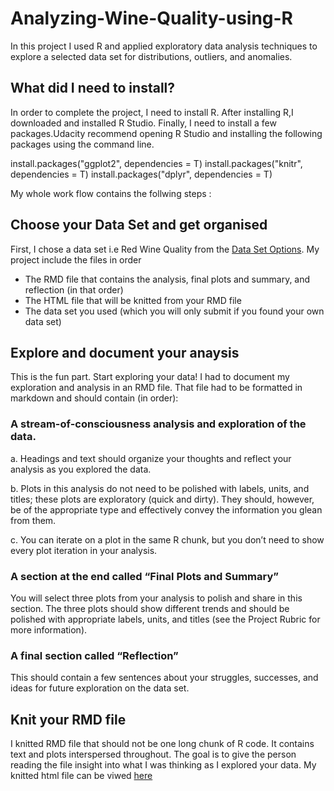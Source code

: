# Analyzing-Wine-Quality-using-R
In this project I used R and applied exploratory data analysis techniques to explore a selected data set for distributions, outliers,
and anomalies.

## What did I need to install?
In order to complete the project, I need to install R. After installing R,I downloaded and installed R Studio.
Finally, I need to install a few packages.Udacity recommend opening R Studio and installing the following packages using
the command line.


install.packages("ggplot2", dependencies = T) 
install.packages("knitr", dependencies = T)
install.packages("dplyr", dependencies = T)

My whole work flow contains the follwing steps :

##  Choose your Data Set and get organised
First, I chose a data set i.e Red Wine Quality from the [Data Set Options](https://docs.google.com/document/d/1qEcwltBMlRYZT-l699-71TzInWfk4W9q5rTCSvDVMpc/pub?embedded=true).
My project include the files in order

* The RMD file that contains the analysis, final plots and summary, and reflection (in that order)
* The HTML file that will be knitted from your RMD file
* The data set you used (which you will only submit if you found your own data set)

## Explore and document your anaysis

This is the fun part. Start exploring your data!
I had to document my exploration and analysis in an RMD file. That file had to be formatted in markdown and should contain (in order):

### A stream-of-consciousness analysis and exploration of the data.

a. Headings and text should organize your thoughts and reflect your analysis as you explored the data.

b. Plots in this analysis do not need to be polished with labels, units, and titles; these plots are exploratory (quick and dirty).
They should, however, be of the appropriate type and effectively convey the information you glean from them.

c. You can iterate on a plot in the same R chunk, but you don’t need to show every plot iteration in your analysis.
### A section at the end called “Final Plots and Summary”

You will select three plots from your analysis to polish and share in this section. The three plots should show different trends and
should be polished with appropriate labels, units, and titles (see the Project Rubric for more information).

### A final section called “Reflection”

This should contain a few sentences about your struggles, successes, and ideas for future exploration on the data set.

## Knit your RMD file
I knitted RMD file that should not be one long chunk of R code. It contains text and plots interspersed throughout. The goal is to give
the person reading the file insight into what I was thinking as I explored your data. My knitted html file can be viwed [here](http://htmlpreview.github.io/?https://github.com/kamal11k/Analyzing-Wine-Quality-using-R/blob/master/projectTemplate.html)
